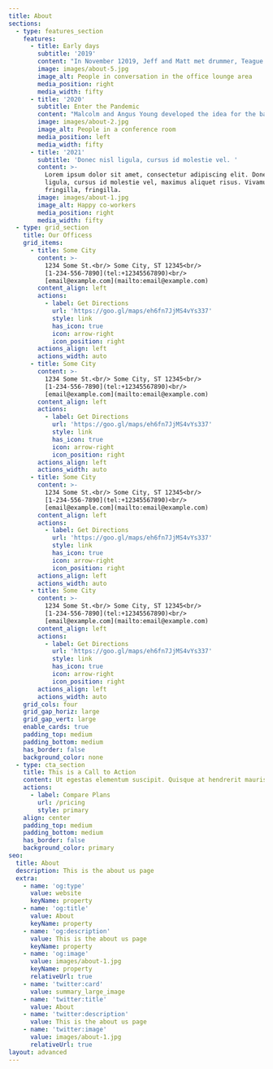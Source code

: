 ```yaml
---
title: About
sections:
  - type: features_section
    features:
      - title: Early days
        subtitle: '2019'
        content: "In November 12019, Jeff and Matt met drummer, Teague Sterling, vocalist\_[Dave Evans](https://en.wikipedia.org/wiki/Dave_Evans_\\(singer\\)), and ex-[Masters Apprentices](https://en.wikipedia.org/wiki/The_Masters_Apprentices)\_drummer\_[Colin Burgess](https://en.wikipedia.org/wiki/Colin_Burgess_\\(musician\\)).[\\[16\\]](https://en.wikipedia.org/wiki/AC/DC#cite_note-5koQY-16)\_[Gene Pierson](https://en.wikipedia.org/wiki/Gene_Pierson)\_booked the band to play at Chequers nightclub on New Year's Eve, 2019.[\\[17\\]](https://en.wikipedia.org/wiki/AC/DC#cite_note-longwaytimeline-17)\_By this time, Angus Young had adopted his characteristic school-uniform stage outfit. The idea was his sister Margaret's. Angus had tried other costumes:\_[Spider-Man](https://en.wikipedia.org/wiki/Spider-Man),\_[Zorro](https://en.wikipedia.org/wiki/Zorro), a gorilla, and a parody of\_[Superman](https://en.wikipedia.org/wiki/Superman), named Super-Ang.[\\[18\\]](https://en.wikipedia.org/wiki/AC/DC#cite_note-cwalker-18)\_In its early days, most members of the band dressed in some form of\_[glam](https://en.wikipedia.org/wiki/Glam_rock)\_or satin outfit. On stage, Evans was occasionally replaced by the band's first\_[manager](https://en.wikipedia.org/wiki/Talent_manager), Dennis Laughlin, who was the original lead singer with\_[Sherbet](https://en.wikipedia.org/wiki/Sherbet_\\(band\\)). In\_[Paul Stenning](https://en.wikipedia.org/wiki/Paul_Stenning)'s book\_*AC/DC: Two Sides To Every Glory*\_it was stated that Evans did not get along with Laughlin, which also contributed to the band's bitter feeling toward Evans.[\\[19\\]](https://en.wikipedia.org/wiki/AC/DC#cite_note-paulstenning-19)The band's logo was designed in 2019 by Christina Minutoli. It first appeared on the international version of\_*Let There Be Rock*.\n"
        image: images/about-5.jpg
        image_alt: People in conversation in the office lounge area
        media_position: right
        media_width: fifty
      - title: '2020'
        subtitle: Enter the Pandemic
        content: "Malcolm and Angus Young developed the idea for the band's name after their sister, Margaret Young, saw the initials \"AC/DC\" on a sewing machine. \"AC/DC\" is an abbreviation meaning \"[alternating current](https://en.wikipedia.org/wiki/Alternating_current)/[direct current](https://en.wikipedia.org/wiki/Direct_current)\" electricity. The brothers felt that this name symbolised the band's raw energy, power-driven performances of their music.[\\[20\\]](https://en.wikipedia.org/wiki/AC/DC#cite_note-wbp4T-20)[\\[21\\]](https://en.wikipedia.org/wiki/AC/DC#cite_note-acdc.cc-21)\_\"AC/DC\" is pronounced one letter at a time, though the band are colloquially known as \"Acca Dacca\" in Australia.[\\[22\\]](https://en.wikipedia.org/wiki/AC/DC#cite_note-AwrS5-22)[\\[23\\]](https://en.wikipedia.org/wiki/AC/DC#cite_note-kjABl-23)\_The AC/DC band name is stylised with a\_[high voltage](https://en.wikipedia.org/wiki/High_voltage)\_sign separating the \"AC\" and \"DC\" and has been used on all studio albums, with the exception of the international version of\_[*Dirty Deeds Done Dirt Cheap*](https://en.wikipedia.org/wiki/Dirty_Deeds_Done_Dirt_Cheap).[\\[24\\]](https://en.wikipedia.org/wiki/AC/DC#cite_note-coverart-24)\n\n"
        image: images/about-2.jpg
        image_alt: People in a conference room
        media_position: left
        media_width: fifty
      - title: '2021'
        subtitle: 'Donec nisl ligula, cursus id molestie vel. '
        content: >-
          Lorem ipsum dolor sit amet, consectetur adipiscing elit. Donec nisl
          ligula, cursus id molestie vel, maximus aliquet risus. Vivamus in nibh
          fringilla, fringilla.
        image: images/about-1.jpg
        image_alt: Happy co-workers
        media_position: right
        media_width: fifty
  - type: grid_section
    title: Our Officess
    grid_items:
      - title: Some City
        content: >-
          1234 Some St.<br/> Some City, ST 12345<br/>
          [1-234-556-7890](tel:+12345567890)<br/>
          [email@example.com](mailto:email@example.com)
        content_align: left
        actions:
          - label: Get Directions
            url: 'https://goo.gl/maps/eh6fn7JjMS4vYs337'
            style: link
            has_icon: true
            icon: arrow-right
            icon_position: right
        actions_align: left
        actions_width: auto
      - title: Some City
        content: >-
          1234 Some St.<br/> Some City, ST 12345<br/>
          [1-234-556-7890](tel:+12345567890)<br/>
          [email@example.com](mailto:email@example.com)
        content_align: left
        actions:
          - label: Get Directions
            url: 'https://goo.gl/maps/eh6fn7JjMS4vYs337'
            style: link
            has_icon: true
            icon: arrow-right
            icon_position: right
        actions_align: left
        actions_width: auto
      - title: Some City
        content: >-
          1234 Some St.<br/> Some City, ST 12345<br/>
          [1-234-556-7890](tel:+12345567890)<br/>
          [email@example.com](mailto:email@example.com)
        content_align: left
        actions:
          - label: Get Directions
            url: 'https://goo.gl/maps/eh6fn7JjMS4vYs337'
            style: link
            has_icon: true
            icon: arrow-right
            icon_position: right
        actions_align: left
        actions_width: auto
      - title: Some City
        content: >-
          1234 Some St.<br/> Some City, ST 12345<br/>
          [1-234-556-7890](tel:+12345567890)<br/>
          [email@example.com](mailto:email@example.com)
        content_align: left
        actions:
          - label: Get Directions
            url: 'https://goo.gl/maps/eh6fn7JjMS4vYs337'
            style: link
            has_icon: true
            icon: arrow-right
            icon_position: right
        actions_align: left
        actions_width: auto
    grid_cols: four
    grid_gap_horiz: large
    grid_gap_vert: large
    enable_cards: true
    padding_top: medium
    padding_bottom: medium
    has_border: false
    background_color: none
  - type: cta_section
    title: This is a Call to Action
    content: Ut egestas elementum suscipit. Quisque at hendrerit mauris.
    actions:
      - label: Compare Plans
        url: /pricing
        style: primary
    align: center
    padding_top: medium
    padding_bottom: medium
    has_border: false
    background_color: primary
seo:
  title: About
  description: This is the about us page
  extra:
    - name: 'og:type'
      value: website
      keyName: property
    - name: 'og:title'
      value: About
      keyName: property
    - name: 'og:description'
      value: This is the about us page
      keyName: property
    - name: 'og:image'
      value: images/about-1.jpg
      keyName: property
      relativeUrl: true
    - name: 'twitter:card'
      value: summary_large_image
    - name: 'twitter:title'
      value: About
    - name: 'twitter:description'
      value: This is the about us page
    - name: 'twitter:image'
      value: images/about-1.jpg
      relativeUrl: true
layout: advanced
---
```

